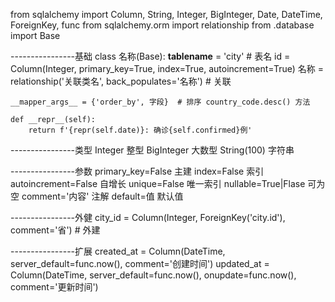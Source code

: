 from sqlalchemy import Column, String, Integer, BigInteger, Date, DateTime, ForeignKey, func
from sqlalchemy.orm import relationship
from .database import Base


----------------基础
class 名称(Base):
    __tablename__ = 'city'  # 表名
    id = Column(Integer, primary_key=True, index=True, autoincrement=True)
    名称 = relationship('关联类名', back_populates='名称')  # 关联

    __mapper_args__ = {'order_by', 字段}  # 排序 country_code.desc() 方法

    def __repr__(self):
        return f'{repr(self.date)}: 确诊{self.confirmed}例'


----------------类型
Integer  整型
BigInteger  大数型
String(100)  字符串

----------------参数
primary_key=False  主建
index=False  索引
autoincrement=False  自增长
unique=False  唯一索引
nullable=True|Flase  可为空
comment='内容'  注解
default=值  默认值

----------------外健
city_id = Column(Integer, ForeignKey('city.id'), comment='省')  # 外建



----------------扩展
created_at = Column(DateTime, server_default=func.now(), comment='创建时间')
updated_at = Column(DateTime, server_default=func.now(), onupdate=func.now(), comment='更新时间')






